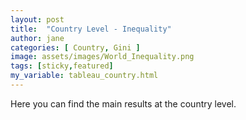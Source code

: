 ```yaml
---
layout: post
title:  "Country Level - Inequality"
author: jane
categories: [ Country, Gini ]
image: assets/images/World_Inequality.png
tags: [sticky,featured]
my_variable: tableau_country.html
---
```


Here you can find the main results at the country level.
